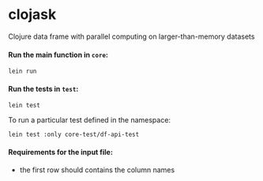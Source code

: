 # clojask
Clojure data frame with parallel computing on larger-than-memory datasets

#### Run the main function in `core`:

```
lein run
```

#### Run the tests in `test`:

```
lein test
```


To run a particular test defined in the namespace:
```
lein test :only core-test/df-api-test 
```

#### Requirements for the input file:
- the first row should contains the column names
